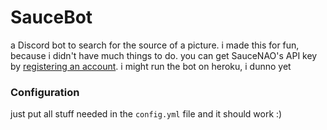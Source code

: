 # SauceBot
a Discord bot to search for the source of a picture.
i made this for fun, because i didn't have much things to do.
you can get SauceNAO's API key by [registering an account](https://saucenao.com/user.php).
i might run the bot on heroku, i dunno yet

### Configuration
just put all stuff needed in the `config.yml` file and it should work :)